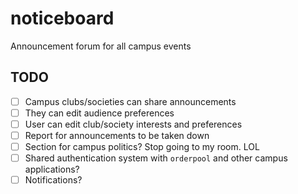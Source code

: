 # noticeboard
Announcement forum for all campus events

## TODO
- [ ] Campus clubs/societies can share announcements
- [ ] They can edit audience preferences
- [ ] User can edit club/society interests and preferences
- [ ] Report for announcements to be taken down
- [ ] Section for campus politics? Stop going to my room. LOL
- [ ] Shared authentication system with `orderpool` and other campus applications?
- [ ] Notifications?
